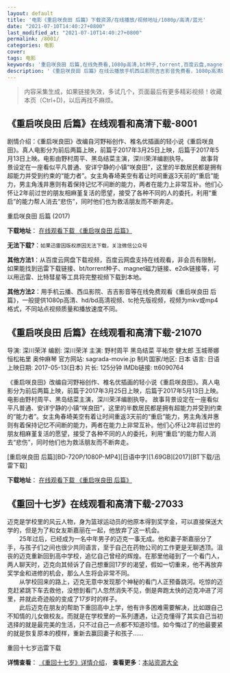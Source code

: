 ```yaml
---
layout: default
title: '电影《重启咲良田 后篇》下载资源/在线播放/视频地址/1080p/高清/蓝光'
date: "2021-07-10T14:40:27+0800"
last_modified_at: "2021-07-10T14:40:27+0800"
permalink: /8001/
categories: 电影
cover:
tags: 电影
keywords: '重启咲良田 后篇,在线免费看,1080p高清,bt种子,torrent,百度云盘,magnet,磁力链,迅雷下载资源'
description: '《重启咲良田 后篇》在线云播放手机西瓜影院吉吉影音免费看，1080p高清bd/hd未删减完整版和tc抢先枪版，mkv/mp4格式，附带bt/torrent种子、magnet/磁力链、百度云盘、网盘资源迅雷下载链接'
---
```


>内容采集生成，如果链接失效，多试几个，页面最后有更多精彩视频！收藏本页（Ctrl+D)，以后再找不麻烦。


## 《重启咲良田 后篇》在线观看和高清下载-8001

剧情介绍：《重启咲良田》改编自河野裕创作、椎名优插画的轻小说《重启咲良田》。真人电影分为前后两篇上映，前篇于2017年3月25日上映，后篇于2017年5月13日上映。电影由野村周平、黑岛结菜主演，深川荣洋编剧执导。  　　故事背景设定在一座看似平凡普通、安详宁静的小镇“咲良田”，这里的半数居民都是拥有超能力并受到约束的“能力者”。女主角春埼美空有着让时间重返3天前的“重启”能力，男主角浅井惠则有着保持记忆不间断的能力，两者在能力上非常互补。他们心怀让2年前过世的朋友相麻堇复活的愿望，接受了各种不同的人的委托，利用“重启”的能力帮人消去“悲伤”，同时他们也为救活朋友而不断奔走。


重启咲良田 后篇 (2017)

**下载地址**： [在线观看下载 《重启咲良田 后篇》](https://www.btbtdy.me/btdy/dy11787.html) 


**无法下载?**：`如果迅雷因版权原因无法下载，关注微信公众号 `

**其他方法1**：从百度云网盘下载视频，百度云网盘支持在线观看，非会员有限制，如果能找到迅雷下载链接、bt/torrent种子、magnet磁力链接、e2dk链接等，可以用迅雷、比特彗星等工具将完整视频下载到本地。

**其他方法2**：用手机云播、西瓜影院、吉吉影音等在线免费观看《重启咲良田 后篇》，一般提供1080p高清、hd/bd高清视频、tc抢先版视频，视频为mkv或mp4格式，不同站点视频质量和播放速度不同。


## 《重启咲良田 后篇》在线观看和高清下载-21070

导演: 深川荣洋 编剧: 深川荣洋 主演: 野村周平 黑岛结菜 平祐奈 健太郎 玉城蒂娜 恒松祐里 奥仲麻琴 官方网站: sagrada-movie.jp 制片国家/地区: 日本 语言: 日语 上映日期: 2017-05-13(日本) 片长: 125分钟 IMDb链接: tt6090764

《重启咲良田》改编自河野裕创作、椎名优插画的轻小说《重启咲良田》。真人电影分为前后两篇上映，前篇于2017年3月25日上映，后篇于2017年5月13日上映。电影由野村周平、黑岛结菜主演，深川荣洋编剧执导。 故事背景设定在一座看似平凡普通、安详宁静的小镇“咲良田”，这里的半数居民都是拥有超能力并受到约束的“能力者”。女主角春埼美空有着让时间重返3天前的“重启”能力，男主角浅井惠则有着保持记忆不间断的能力，两者在能力上非常互补。他们心怀让2年前过世的朋友相麻堇复活的愿望，接受了各种不同的人的委托，利用“重启”的能力帮人消去“悲伤”，同时他们也为救活朋友而不断奔走。


[重启咲良田 后篇][BD-720P/1080P-MP4][日语中字][1.69GB][2017][BT下载/迅雷下载]

**下载地址**： [在线观看下载 《重启咲良田 后篇》](https://www.btdx8.com/torrent/cqxlthp_2017.html) 


## 《重回十七岁》在线观看和高清下载-27033

迈克是学校里的风云人物，身为篮球运动员的他原本得到奖学金，可以直接保送大学的，但是为了和女友斯嘉丽在一起，他放弃了这一机会。<br />　　25年过后，已经成为一名中年男子的迈克一事无成。他和妻子斯嘉丽分了手，与孩子们之间也很少共同语言，至于自己在药物公司的工作更是无聊透顶。沮丧的迈克重新回到高中学校，追忆自己曾经的辉煌。在那里他碰到了一个看门人，两人聊天时，迈克向其倾诉了自己想重回17岁的渴望，假如一切重来，他不再放弃奖学金和进修的机会，那么人生将会非常不同。<br />　　从学校回来的路上，迈克无意中发现那个神秘的看门人正预备跳河。吃惊的迈克赶紧跳下车去救他，没想到看门人忽然消失不见，倒是奔跑太快的迈克冲进了河里，并就此奇迹般的变成了17岁时的样子。<br />　　此后迈克在朋友的帮助下重回高中上学，他有许多困难需要解决，比如跟自己不知情的儿女做校友。而就是在学校里的一系列遭遇，让迈克懂得了其实自己当初选择的就是最完美的生活，只不过自己一点都不知道珍惜。如今悔过了的他最要紧的就是恢复原本的模样，重新去赢回妻子和孩子&hellip;…


重回十七岁迅雷下载

**详情查看**： [《重回十七岁》详情介绍](/movie/27033/)， **查看更多**：[本站资源大全](/movie/t/all/)

